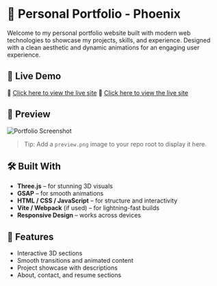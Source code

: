 # 🌟 Personal Portfolio - Phoenix

Welcome to my personal portfolio website built with modern web technologies to showcase my projects, skills, and experience. Designed with a clean aesthetic and dynamic animations for an engaging user experience.

## 🚀 Live Demo

🔗 [Click here to view the live site](https://phoenix-610.github.io/Portfolio/)
🔗 [Click here to view the live site](https://portfolio-cuks13gwr-phoenixs-projects-8611d26f.vercel.app/)

## 📸 Preview

<!-- Replace the path below with your actual image path or URL -->
![Portfolio Screenshot](./media/preview.png)

> Tip: Add a `preview.png` image to your repo root to display it here.

## 🛠️ Built With

- **Three.js** – for stunning 3D visuals  
- **GSAP** – for smooth animations  
- **HTML / CSS / JavaScript** – for structure and interactivity  
- **Vite / Webpack** (if used) – for lightning-fast builds  
- **Responsive Design** – works across devices  

## 📁 Features

- Interactive 3D sections  
- Smooth transitions and animated content  
- Project showcase with descriptions  
- About, contact, and resume sections



